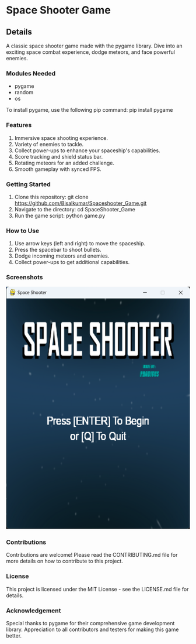 # Space Shooter Game

## Details
A classic space shooter game made with the pygame library. Dive into an exciting space combat experience, dodge meteors, and face powerful enemies.

### Modules Needed
- pygame
- random
- os

To install pygame, use the following pip command: pip install pygame

### Features
1. Immersive space shooting experience.
2. Variety of enemies to tackle.
3. Collect power-ups to enhance your spaceship's capabilities.
4. Score tracking and shield status bar.
5. Rotating meteors for an added challenge.
6. Smooth gameplay with synced FPS.

### Getting Started
1. Clone this repository: git clone https://github.com/Bisalkumar/Spaceshooter_Game.git
2. Navigate to the directory: cd SpaceShooter_Game
3. Run the game script: python game.py

### How to Use
1. Use arrow keys (left and right) to move the spaceship.
2. Press the spacebar to shoot bullets.
3. Dodge incoming meteors and enemies.
4. Collect power-ups to get additional capabilities.

### Screenshots
![game.png](game.png)

### Contributions
Contributions are welcome! Please read the CONTRIBUTING.md file for more details on how to contribute to this project.

### License
This project is licensed under the MIT License - see the LICENSE.md file for details.

### Acknowledgement
Special thanks to pygame for their comprehensive game development library.
Appreciation to all contributors and testers for making this game better.